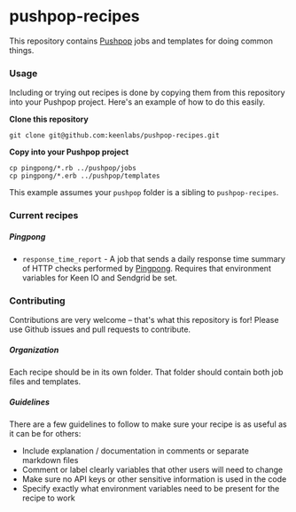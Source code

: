 # pushpop-recipes

This repository contains [Pushpop](https://github.com/keenlabs/pushpop) jobs and templates for doing common things.

### Usage

Including or trying out recipes is done by copying them from this repository into your Pushpop project. Here's an example of how to do this easily.

**Clone this repository**

``` shell
git clone git@github.com:keenlabs/pushpop-recipes.git
```

**Copy into your Pushpop project**

``` shell
cp pingpong/*.rb ../pushpop/jobs
cp pingpong/*.erb ../pushpop/templates
```

This example assumes your `pushpop` folder is a sibling to `pushpop-recipes`.

### Current recipes

##### Pingpong

+ `response_time_report` - A job that sends a daily response time summary of HTTP checks performed by [Pingpong](https://github.com/pingpong/pingpong.git). Requires that environment variables for Keen IO and Sendgrid be set.

### Contributing

Contributions are very welcome – that's what this repository is for! Please use Github issues and pull requests to contribute.

##### Organization

Each recipe should be in its own folder. That folder should contain both job files and templates.

##### Guidelines

There are a few guidelines to follow to make sure your recipe is as useful as it can be for others:

+ Include explanation / documentation in comments or separate markdown files
+ Comment or label clearly variables that other users will need to change
+ Make sure no API keys or other sensitive information is used in the code
+ Specify exactly what environment variables need to be present for the recipe to work